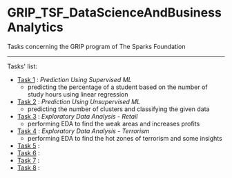 # GRIP_TSF_DataScienceAndBusinessAnalytics  
Tasks concerning the GRIP program of The Sparks Foundation  

---  
Tasks' list:
* [Task 1](./task_1/task_1.ipynb) : *Prediction Using Supervised ML*  
    * predicting the percentage of a student based on the number of study hours using linear regression
* [Task 2](./task_2/task_2.ipynb) : *Prediction Using Unsupervised ML*  
    * predicting the number of clusters and classifying the given data
* [Task 3](./task_3/task_3.ipynb) : *Exploratory Data Analysis - Retail*  
    * performing EDA to find the weak areas and increases profits
* [Task 4](./task_4/task_4.ipynb) : *Exploratory Data Analysis - Terrorism*  
    * performing EDA to find the hot zones of terrorism and some insights
* [Task 5](./task_5/task_5.ipynb) : 
* [Task 6](./task_6/task_6.ipynb) : 
* [Task 7](./task_7/task_7.ipynb) : 
* [Task 8](./task_8/task_8.ipynb) : 

